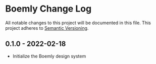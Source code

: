 # Boemly Change Log

All notable changes to this project will be documented in this file.
This project adheres to [Semantic Versioning](http://semver.org/).

## 0.1.0 - 2022-02-18

- Initialize the Boemly design system
